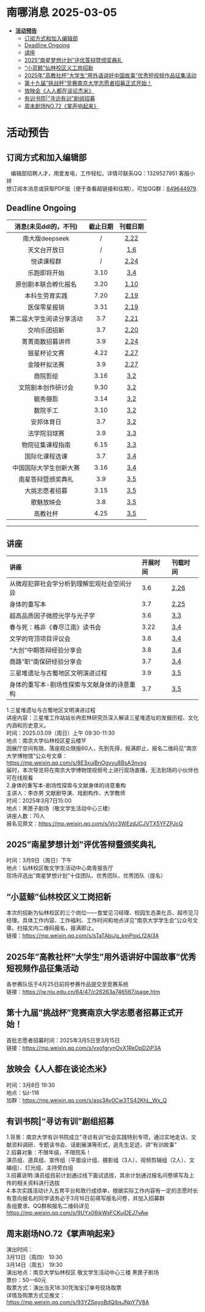 # 南哪消息 2025-03-05

-   <a href="#活动预告" id="toc-活动预告"><strong>活动预告</strong></a>
    -   <a href="#订阅方式和加入编辑部"
        id="toc-订阅方式和加入编辑部">订阅方式和加入编辑部</a>
    -   <a href="#deadline-ongoing" id="toc-deadline-ongoing">Deadline
        Ongoing</a>
    -   <a href="#讲座" id="toc-讲座">讲座</a>
    -   <a href="#南星梦想计划评优答辩暨颁奖典礼"
        id="toc-南星梦想计划评优答辩暨颁奖典礼">2025”南星梦想计划”评优答辩暨颁奖典礼</a>
    -   <a href="#小蓝鲸仙林校区义工岗招新"
        id="toc-小蓝鲸仙林校区义工岗招新">“小蓝鲸”仙林校区义工岗招新</a>
    -   <a href="#年高教社杯大学生用外语讲好中国故事优秀短视频作品征集活动"
        id="toc-年高教社杯大学生用外语讲好中国故事优秀短视频作品征集活动">2025年”高教社杯”大学生”用外语讲好中国故事”优秀短视频作品征集活动</a>
    -   <a href="#第十九届挑战杯竞赛南京大学志愿者招募正式开始"
        id="toc-第十九届挑战杯竞赛南京大学志愿者招募正式开始">第十九届”挑战杯”竞赛南京大学志愿者招募正式开始！</a>
    -   <a href="#放映会人人都在谈论杰米"
        id="toc-放映会人人都在谈论杰米">放映会《人人都在谈论杰米》</a>
    -   <a href="#有训书院寻访有训剧组招募"
        id="toc-有训书院寻访有训剧组招募">有训书院|“寻访有训”剧组招募</a>
    -   <a href="#周末剧场no.72掌声响起来"
        id="toc-周末剧场no.72掌声响起来">周末剧场NO.72《掌声响起来》</a>

# **活动预告**

## 订阅方式和加入编辑部

   编辑部招聘人才，用爱发电，工作轻松，详情可联系QQ：1329527951
客服小祥  
想订阅本消息或获取PDF版（便于查看超链接和往期），可加QQ群：[849644979](https://qm.qq.com/q/VXIW7fgsEe).

## Deadline Ongoing

|  消息(未见ddl的，不刊)   | 截止日期 |                     刊载日期                      |
|:------------------------:|:--------:|:-------------------------------------------------:|
|      南大版deepseek      |    /     | [2.22](https://nik-nul.github.io/news/2025-02-22) |
|       天文台开放日       |    /     | [1.6](https://nik-nul.github.io/news/2025-01-06)  |
|        悦读课程群        |    /     | [2.24](https://nik-nul.github.io/news/2025-02-24) |
|       乐跑即将开始       |   3.10   | [3.4](https://nik-nul.github.io/news/2025-03-04)  |
|   原创剧本联合孵化报名   |   3.20   | [1.10](https://nik-nul.github.io/news/2025-01-10) |
|      本科生劳育实践      |   7.20   | [2.19](https://nik-nul.github.io/news/2025-02-19) |
|       医保零星报销       |   3.31   | [2.19](https://nik-nul.github.io/news/2025-02-19) |
| 第二届大学生阅读分享活动 |   3.7    | [2.21](https://nik-nul.github.io/news/2025-02-21) |
|       交响乐团招新       |   3.7    | [2.20](https://nik-nul.github.io/news/2025-02-20) |
|     菁菁南数招募讲师     |   3.9    | [2.24](https://nik-nul.github.io/news/2025-02-24) |
|       银星杯论文赛       |   4.22   | [2.27](https://nik-nul.github.io/news/2025-02-27) |
|       金陵杯拟法赛       |   3.9    | [2.27](https://nik-nul.github.io/news/2025-02-27) |
|         商院影绘         |   3.16   | [3.2](https://nik-nul.github.io/news/2025-03-02)  |
|    文院剧本创作研讨会    |   9.30   | [3.2](https://nik-nul.github.io/news/2025-03-02)  |
|         毓秀摄影         |   3.14   | [3.2](https://nik-nul.github.io/news/2025-03-02)  |
|         数院手工         |   3.10   | [3.2](https://nik-nul.github.io/news/2025-03-02)  |
|        安邦体育日        |   3.7    | [3.2](https://nik-nul.github.io/news/2025-03-02)  |
|       法学院羽球赛       |   3.9    | [3.3](https://nik-nul.github.io/news/2025-03-03)  |
|     物院征集课程指南     |   6.15   | [3.3](https://nik-nul.github.io/news/2025-03-03)  |
|      国际化课程选课      |   3.7    | [3.4](https://nik-nul.github.io/news/2025-03-04)  |
|  中国国际大学生创新大赛  |   3.16   | [3.4](https://nik-nul.github.io/news/2025-03-04)  |
|    南星答辩暨颁奖典礼    |   3.9    | [3.5](https://nik-nul.github.io/news/2025-03-05)  |
|      大挑志愿者招募      |   3.15   | [3.5](https://nik-nul.github.io/news/2025-03-05)  |
|        歌魅放映会        |   3.8    | [3.5](https://nik-nul.github.io/news/2025-03-05)  |
|         高教社杯         |   4.25   | [3.5](https://nik-nul.github.io/news/2025-03-05)  |

------------------------------------------------------------------------

## 讲座

| 讲座                                        | 开展时间 | 刊载时间                                          |
|:--------------------------------------------|:---------|:--------------------------------------------------|
| 从微观犯罪社会学分析到理解宏观社会空间分异  | 3.6      | [2.26](https://nik-nul.github.io/news/2025-02-26) |
| 身体的重写本                                | 3.7      | [2.25](https://nik-nul.github.io/news/2025-02-25) |
| 超高品质因子微腔光学与光子学                | 3.6      | [3.3](https://nik-nul.github.io/news/2025-03-03)  |
| 春与死：格非《春尽江南》读书会              | 3.22     | [3.4](https://nik-nul.github.io/news/2025-03-04)  |
| 文学的穹顶项目评议会                        | 3.8      | [3.4](https://nik-nul.github.io/news/2025-03-04)  |
| “大创”中期答辩经验分享会                    | 3.8      | [3.4](https://nik-nul.github.io/news/2025-03-04)  |
| 商路”职”南保研经验分享会                    | 3.7      | [3.4](https://nik-nul.github.io/news/2025-03-04)  |
| 三星堆遗址与古蜀地区文明演进过程            | 3.9      | [3.5](https://nik-nul.github.io/news/2025-03-05)  |
| 身体的重写本-剧场性探索与文献身体的诗意重构 | 3.7      | [3.5](https://nik-nul.github.io/news/2025-03-05)  |

1.三星堆遗址与古蜀地区文明演进过程  
讲座内容：三星堆工作站站长冉宏林研究员深入解读三星堆遗址的发掘历程、文化内涵和历史意义。  
时间：2025.03.09（周日）上午 09:30-11:30  
地点：南京大学仙林校区星云楼1F  
因展厅空间有限，落座观众限报60人，先到先得，报满即止，报名二维码见”南京大学博物馆”公众号文章：<https://mp.weixin.qq.com/s/8E3xujBnOgvyu8BsA3nvsg>  
届时，本次导览将在南京大学博物馆视频号上进行现场直播，无法到场的小伙伴也可在线观看  
2.身体的重写本-剧场性探索与文献身体的诗意重构  
主讲人：李亦男 文献剧导演、戏剧构作、大学教师  
时间：2025年3月7日15:00  
地点：黑匣子剧场（敬文学生活动中心三楼）  
讲座人数：70人  
报名见原文：<https://mp.weixin.qq.com/s/Vcr3WEzdJCJVTX5YFZPJcQ>  

## 2025”南星梦想计划”评优答辩暨颁奖典礼

时间：3月9日（周日）下午  
地点：仙林校区敬文学生活动中心南青报告厅  
现场评选出”南星梦想计划”十佳团队、优秀团队、优秀团队（提名）

## “小蓝鲸”仙林校区义工岗招新

本次的招新为仙林校区的三个岗位——食堂见习经理、校园生态美化员、超市见习经理。具体工作内容、工作福利、工作时间和地点详见”南京大学学生会”公众号文章。扫描文内二维码报名，报满即止。  
链接：<https://mp.weixin.qq.com/s/sTaTAbiJg_kmPgxLf2Al3A>

## 2025年”高教社杯”大学生”用外语讲好中国故事”优秀短视频作品征集活动

各参赛队伍于4月25日前将参赛作品提交至竞赛系统  
链接：<https://jw.nju.edu.cn/64/47/c26263a746567/page.htm>

## 第十九届”挑战杯”竞赛南京大学志愿者招募正式开始！

首批志愿者招募时间：2025年3月5日至3月15日  
链接：<https://mp.weixin.qq.com/s/yxofgrynOvX1ReDpD2iP3A>

## 放映会《人人都在谈论杰米》

时间：3月8日 19:30  
地点：仙I-116  
加群：<https://mp.weixin.qq.com/s/ass3Av0Cw3TS42KhL_Wx_Q>

## 有训书院\|“寻访有训”剧组招募

1.背景：南京大学有训书院成立”寻访有训”社会实践特别专项，通过实地走访、文献资料调研、专题读书会、话剧展演等形式，追先生足迹，讲”有训故事”  
2.招募对象：不限年级，不限院系！  
演员组、道具组、宣传组（平面设计组、摄影组（3人）、视频剪辑组（2人）、文编组）、灯光组、主持旁白组  
3.招募说明:演员组目前计划通过线下面试选拔，其余计划通过报名问卷填写及上传的相关资料进行选拔  
4.本次实践活动计入五育平台和敦行成绩单，根据实际工作内容有一定的志愿时长  
有意向报名的同学请务必于3月16日前填写报名问卷，并加入招募群  
各组要求、QQ群和报名二维码详见<https://mp.weixin.qq.com/s/9UYx06ikWsFCKujDEJ7vAw>

## 周末剧场NO.72《掌声响起来》

演出时间：  
3月13日（周四） 19:30  
3月14日（周五） 19:30  
演出地点：南京大学仙林校区 敬文学生活动中心三楼 黑匣子剧场  
票价：50—60元  
取票方式：演出当天18:30凭淘宝订单号现场取票  
详情及购票方式见推文：<https://mp.weixin.qq.com/s/93YZSpyoBdQibsJNpY7V8A>
